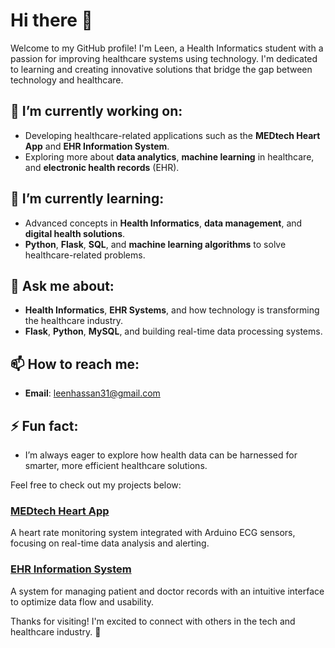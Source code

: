 # Hi there 👋

Welcome to my GitHub profile! I'm Leen, a Health Informatics student with a passion for improving healthcare systems using technology. I'm dedicated to learning and creating innovative solutions that bridge the gap between technology and healthcare.

## 🔭 I’m currently working on:
- Developing healthcare-related applications such as the **MEDtech Heart App** and **EHR Information System**.
- Exploring more about **data analytics**, **machine learning** in healthcare, and **electronic health records** (EHR).

## 🌱 I’m currently learning:
- Advanced concepts in **Health Informatics**, **data management**, and **digital health solutions**.
- **Python**, **Flask**, **SQL**, and **machine learning algorithms** to solve healthcare-related problems.

## 💬 Ask me about:
- **Health Informatics**, **EHR Systems**, and how technology is transforming the healthcare industry.
- **Flask**, **Python**, **MySQL**, and building real-time data processing systems.

## 📫 How to reach me:
- **Email**: leenhassan31@gmail.com

## ⚡ Fun fact:
- I’m always eager to explore how health data can be harnessed for smarter, more efficient healthcare solutions.

Feel free to check out my projects below:

### [MEDtech Heart App](https://github.com/leenhassan/MEDtech)
A heart rate monitoring system integrated with Arduino ECG sensors, focusing on real-time data analysis and alerting.

### [EHR Information System](https://github.com/leenhassan/ehr-information-system)
A system for managing patient and doctor records with an intuitive interface to optimize data flow and usability.

Thanks for visiting! I'm excited to connect with others in the tech and healthcare industry. 🙌
